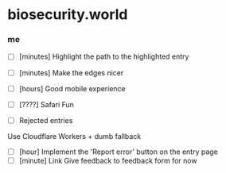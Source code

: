 # biosecurity.world

### me
- [ ] [minutes] Highlight the path to the highlighted entry
- [ ] [minutes] Make the edges nicer
 
- [ ] [hours] Good mobile experience
- [ ] [????] Safari Fun

- [ ] Rejected entries

Use Cloudflare Workers + dumb fallback
- [ ] [hour] Implement the 'Report error' button on the entry page
- [ ] [minute] Link Give feedback to feedback form for now
